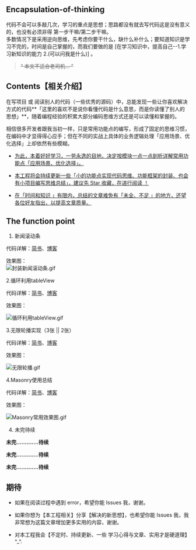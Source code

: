## Encapsulation-of-thinking




代码不会可以多敲几次，学习的重点是思想；思路都没有就去写代码这是没有意义的，也没有必须非得 第一步干嘛/第二步干嘛。  
多数情况下是采用逆向思维，先考虑你要干什么，缺什么补什么；要知道知识是学习不完的，时间是自己掌握的，而我们要做的是 [在学习知识中，提高自己--1.学习新知识的能力 2.(可以问我是什么)] 。


>~~“ 本文不适合老司机… ”~~   





## Contents【相关介绍】


在写项目 或 阅读别人的代码（一些优秀的源码）中，总能发现一些让你喜欢解决方式的代码**「这里的喜欢不是说你看懂代码是什么意思，而是你读懂了别人的思想」**，随着编程经验的积累大部分编码思维方式还是可以读懂和掌握的。

 
相信很多开发者跟我当初一样，只是常用功能点的编写，形成了固定的思维习惯，在编码中才显得得心应手；但在不同的实战上具体的业务逻辑处理「应用场景、优化选择」上却依然有些模糊。



- [为此，本着好好学习，一劳永逸的目地，决定按模块一点一点剖析详解常用功能点「应用场景、优化选择」。]()


- [本工程将会持续更新一些「小的功能点实现代码思维、功能框架的封装、也会有小项目编写思维总结」，建议先 Star 收藏，在进行阅读 ！]()


- [在「时间和知识 」有限内，总结的文章难免有「未全、不足 」的地方，还望各位好友指出，以提高文章质量。]()




## The function point

1. 新闻滚动条  

代码详解：[简书](http://www.jianshu.com/p/633b52e6d7a9)、[博客 ](https://custompbwaters.github.io/2016/02/20/封装思维/iOS封装思维1—新闻滚动条/)

效果图：  
![封装新闻滚动条.gif](http://upload-images.jianshu.io/upload_images/2230763-352aa142cc6cf27d.gif?imageMogr2/auto-orient/strip)



2.循环利用tableView

代码详解：[简书](http://www.jianshu.com/p/d9c5db1709c8)、[博客 ]()

效果图：

![循环利用tableView.gif](http://upload-images.jianshu.io/upload_images/2230763-218adbdf88a41ffb.gif?imageMogr2/auto-orient/strip)



3.无限轮播实现（3张 || 2张）

代码详解：[简书](http://www.jianshu.com/p/d9c5db1709c8)、[博客 ]()


效果图：

![无限轮播.gif](http://upload-images.jianshu.io/upload_images/2230763-b350042656f41294.gif?imageMogr2/auto-orient/strip)



4.Masonry使用总结

代码详解：[简书](http://www.jianshu.com/p/0a1655f93410)、[博客 ]()

效果图：


![Masonry常用效果图.gif](http://upload-images.jianshu.io/upload_images/2230763-4565ab5938e96b5c.gif?imageMogr2/auto-orient/strip)







4. 未完待续   

**未完.............待续**

**未完.............待续**

**未完.............待续**




## 期待

- 如果在阅读过程中遇到 error，希望你能 Issues 我，谢谢。

- 如果你想为【本工程相关】分享【解决的新思想】，也希望你能 Issues 我，我非常想为这篇文章增加更多实用的内容，谢谢。

- 对本工程我会【不定时、持续更新、一些 学习心得与文章、实用才是硬道理】^_^.


 




























